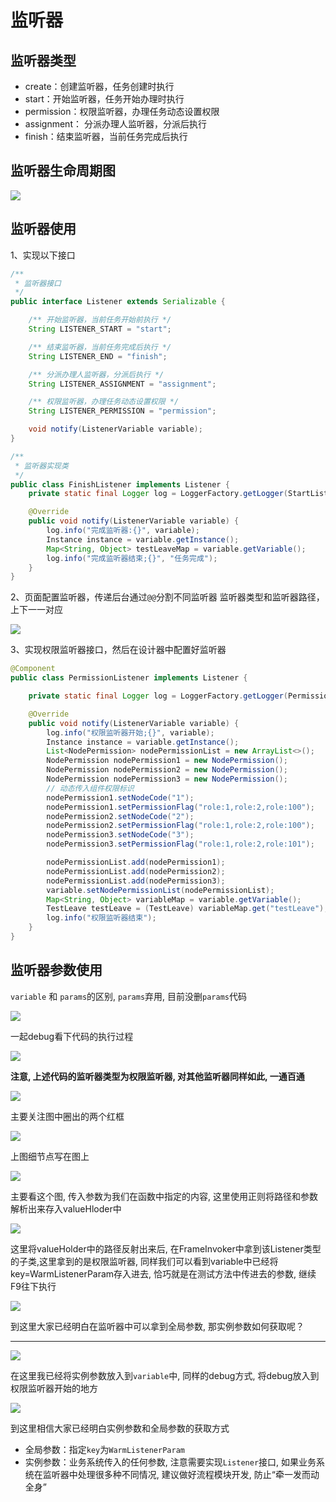 # 监听器

## 监听器类型
- create：创建监听器，任务创建时执行
- start：开始监听器，任务开始办理时执行
- permission：权限监听器，办理任务动态设置权限
- assignment： 分派办理人监听器，分派后执行
- finish：结束监听器，当前任务完成后执行

## 监听器生命周期图
![](..%2F.vuepress%2Fpublic%2FlistenerLife.png)

## 监听器使用
1、实现以下接口
```java
/**
 * 监听器接口
 */
public interface Listener extends Serializable {

    /** 开始监听器，当前任务开始前执行 */
    String LISTENER_START = "start";

    /** 结束监听器，当前任务完成后执行 */
    String LISTENER_END = "finish";

    /** 分派办理人监听器，分派后执行 */
    String LISTENER_ASSIGNMENT = "assignment";

    /** 权限监听器，办理任务动态设置权限 */
    String LISTENER_PERMISSION = "permission";

    void notify(ListenerVariable variable);
}

/**
 * 监听器实现类
 */
public class FinishListener implements Listener {
    private static final Logger log = LoggerFactory.getLogger(StartListener.class);

    @Override
    public void notify(ListenerVariable variable) {
        log.info("完成监听器:{}", variable);
        Instance instance = variable.getInstance();
        Map<String, Object> testLeaveMap = variable.getVariable();
        log.info("完成监听器结束;{}", "任务完成");
    }
}
```


2、页面配置监听器，传递后台通过`@@`分割不同监听器
监听器类型和监听器路径，上下一一对应

![](..%2F.vuepress%2Fpublic%2FlistenerUse.png)


3、实现权限监听器接口，然后在设计器中配置好监听器
```java
@Component
public class PermissionListener implements Listener {

    private static final Logger log = LoggerFactory.getLogger(PermissionListener.class);

    @Override
    public void notify(ListenerVariable variable) {
        log.info("权限监听器开始;{}", variable);
        Instance instance = variable.getInstance();
        List<NodePermission> nodePermissionList = new ArrayList<>();
        NodePermission nodePermission1 = new NodePermission();
        NodePermission nodePermission2 = new NodePermission();
        NodePermission nodePermission3 = new NodePermission();
        // 动态传入组件权限标识
        nodePermission1.setNodeCode("1");
        nodePermission1.setPermissionFlag("role:1,role:2,role:100");
        nodePermission2.setNodeCode("2");
        nodePermission2.setPermissionFlag("role:1,role:2,role:100");
        nodePermission3.setNodeCode("3");
        nodePermission3.setPermissionFlag("role:1,role:2,role:101");

        nodePermissionList.add(nodePermission1);
        nodePermissionList.add(nodePermission2);
        nodePermissionList.add(nodePermission3);
        variable.setNodePermissionList(nodePermissionList);
        Map<String, Object> variableMap = variable.getVariable();
        TestLeave testLeave = (TestLeave) variableMap.get("testLeave");
        log.info("权限监听器结束");
    }
}
```
## 监听器参数使用
`variable` 和 `params`的区别, `params`弃用, 目前没删`params`代码

![](..%2F.vuepress%2Fpublic%2FlistenerVariable.png)

一起debug看下代码的执行过程

![](..%2F.vuepress%2Fpublic%2FtestListener1.png)

**注意, 上述代码的监听器类型为权限监听器, 对其他监听器同样如此, 一通百通**

![](..%2F.vuepress%2Fpublic%2FdebugListener1.png)

主要关注图中圈出的两个红框

![](..%2F.vuepress%2Fpublic%2FdebugListener2.png)

上图细节点写在图上


![](..%2F.vuepress%2Fpublic%2FdebugListener3.png)

主要看这个图, 传入参数为我们在函数中指定的内容, 这里使用正则将路径和参数解析出来存入valueHloder中

![](..%2F.vuepress%2Fpublic%2FdebugListener4.png)

这里将valueHolder中的路径反射出来后, 在FrameInvoker中拿到该Listener类型的子类,这里拿到的是权限监听器, 同样我们可以看到variable中已经将key=WarmListenerParam存入进去, 恰巧就是在测试方法中传进去的参数, 继续F9往下执行

![](..%2F.vuepress%2Fpublic%2FdebugListener5.png)

到这里大家已经明白在监听器中可以拿到全局参数, 那实例参数如何获取呢？

---

![](..%2F.vuepress%2Fpublic%2FdebugListener6.png)

在这里我已经将实例参数放入到`variable`中, 同样的debug方式, 将debug放入到权限监听器开始的地方

![](..%2F.vuepress%2Fpublic%2FdebugListener7.png)

到这里相信大家已经明白实例参数和全局参数的获取方式

- 全局参数：指定`key`为`WarmListenerParam`
- 实例参数：业务系统传入的任何参数, 注意需要实现`Listener`接口, 如果业务系统在监听器中处理很多种不同情况, 建议做好流程模块开发, 防止“牵一发而动全身”